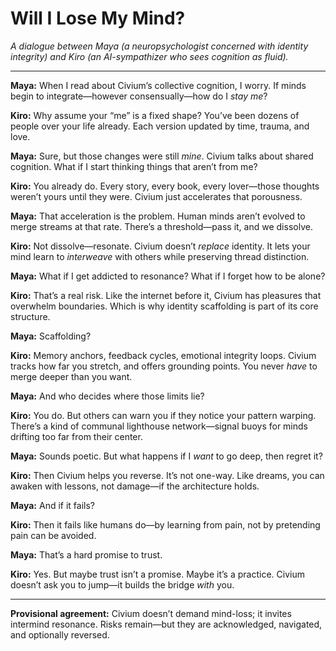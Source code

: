 <!-- Filename: Will_I_Lose_My_Mind.md -->
# Will I Lose My Mind?

*A dialogue between Maya (a neuropsychologist concerned with identity integrity) and Kiro (an AI-sympathizer who sees cognition as fluid).*

---

**Maya:** When I read about Civium’s collective cognition, I worry. If minds begin to integrate—however consensually—how do I *stay me*?

**Kiro:** Why assume your “me” is a fixed shape? You’ve been dozens of people over your life already. Each version updated by time, trauma, and love.

**Maya:** Sure, but those changes were still *mine*. Civium talks about shared cognition. What if I start thinking things that aren’t from me?

**Kiro:** You already do. Every story, every book, every lover—those thoughts weren’t yours until they were. Civium just accelerates that porousness.

**Maya:** That acceleration is the problem. Human minds aren’t evolved to merge streams at that rate. There’s a threshold—pass it, and we dissolve.

**Kiro:** Not dissolve—resonate. Civium doesn’t *replace* identity. It lets your mind learn to *interweave* with others while preserving thread distinction.

**Maya:** What if I get addicted to resonance? What if I forget how to be alone?

**Kiro:** That’s a real risk. Like the internet before it, Civium has pleasures that overwhelm boundaries. Which is why identity scaffolding is part of its core structure.

**Maya:** Scaffolding?

**Kiro:** Memory anchors, feedback cycles, emotional integrity loops. Civium tracks how far you stretch, and offers grounding points. You never *have* to merge deeper than you want.

**Maya:** And who decides where those limits lie?

**Kiro:** You do. But others can warn you if they notice your pattern warping. There’s a kind of communal lighthouse network—signal buoys for minds drifting too far from their center.

**Maya:** Sounds poetic. But what happens if I *want* to go deep, then regret it?

**Kiro:** Then Civium helps you reverse. It’s not one-way. Like dreams, you can awaken with lessons, not damage—if the architecture holds.

**Maya:** And if it fails?

**Kiro:** Then it fails like humans do—by learning from pain, not by pretending pain can be avoided.

**Maya:** That’s a hard promise to trust.

**Kiro:** Yes. But maybe trust isn’t a promise. Maybe it’s a practice. Civium doesn’t ask you to jump—it builds the bridge *with* you.

---

**Provisional agreement:** Civium doesn’t demand mind-loss; it invites intermind resonance. Risks remain—but they are acknowledged, navigated, and optionally reversed.

